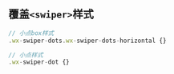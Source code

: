 ## 覆盖`<swiper>`样式
```javascript
// 小点box样式
.wx-swiper-dots.wx-swiper-dots-horizontal {}

// 小点样式
.wx-swiper-dot {}
```